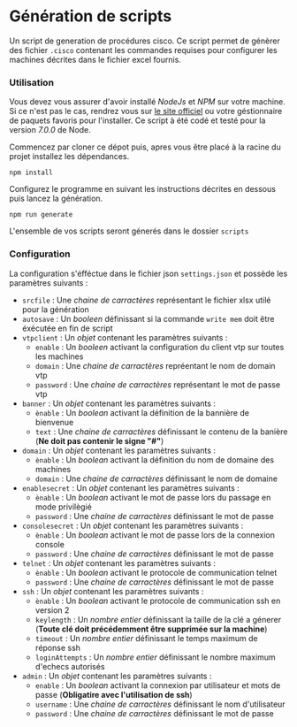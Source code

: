 # Génération de scripts

Un script de generation de procédures cisco. Ce script permet de génèrer des fichier `.cisco` contenant les commandes requises pour configurer les machines décrites dans le fichier excel fournis.

### Utilisation

Vous devez vous assurer d'avoir installé *NodeJs* et *NPM* sur votre machine. Si ce n'est pas le cas, rendrez vous sur [le site officiel](https://nodejs.org) ou votre géstionnaire de paquets favoris pour l'installer. Ce script à été codé et testé pour la version *7.0.0* de Node.

Commencez par cloner ce dépot puis, apres vous être placé à la racine du projet installez les dépendances.

```
npm install
```

Configurez le programme en suivant les instructions décrites en dessous puis lancez la génération.

```
npm run generate
```

L'ensemble de vos scripts seront génerés dans le dossier `scripts`

### Configuration

La configuration s'éfféctue dans le fichier json `settings.json` et possède les paramètres suivants : 

* `srcfile` : Une *chaine de carractères* représentant le fichier xlsx utilé pour la génération
* `autosave` : Un *booleen* définissant si la commande `write mem` doit être éxécutée en fin de script
* `vtpclient` : Un *objet* contenant les paramètres suivants :
    - `enable` : Un *booleen* activant la configuration du client vtp sur toutes les machines
    - `domain` : Une *chaine de carractères* repréentant le nom de domain vtp
    - `password` : Une *chaine de carractères* représentant le mot de passe vtp
* `banner` : Un *objet* contenant les paramètres suivants :
    - `ènable` : Un *boolean* activant la définition de la bannière de bienvenue
    - `text` : Une *chaine de carractères* définissant le contenu de la banière (**Ne doit pas contenir le signe "#"**)
* `domain` : Un *objet* contenant les paramètres suivants :
    - `ènable` : Un *boolean* activant la définition du nom de domaine des machines
    - `domain` : Une *chaine de carractères* définissant le nom de domaine
* `enablesecret` : Un *objet* contenant les paramètres suivants :
    - `ènable` : Un *boolean* activant le mot de passe lors du passage en mode privilègié
    - `password` : Une *chaine de carractères* définissant le mot de passe
* `consolesecret` : Un *objet* contenant les paramètres suivants :
    - `ènable` : Un *boolean* activant le mot de passe lors de la connexion console
    - `password` : Une *chaine de carractères* définissant le mot de passe
* `telnet` : Un *objet* contenant les paramètres suivants :
    - `ènable` : Un *boolean* activant le protocole de communication telnet
    - `password` : Une *chaine de carractères* définissant le mot de passe
* `ssh` : Un *objet* contenant les paramètres suivants :
    - `ènable` : Un *boolean* activant le protocole de communication ssh en version 2
    - `keylength` : Un *nombre entier* définissant la taille de la clé a génerer (**Toute clé doit précédemment être supprimée sur la machine**)
    - `timeout` : Un *nombre entier* définissant le temps maximum de réponse ssh
    - `loginAttempts` : Un *nombre entier* définissant le nombre maximum d'echecs autorisés
* `admin` : Un *objet* contenant les paramètres suivants :
    - `enable` : Un *boolean* activant la connexion par utilisateur et mots de passe (**Obligatire avec l'utilisation de ssh**)
    - `username` : Une *chaine de carractères* définissant le nom d'utilisateur
    - `password` : Une *chaine de carractères* définissant le mot de passe